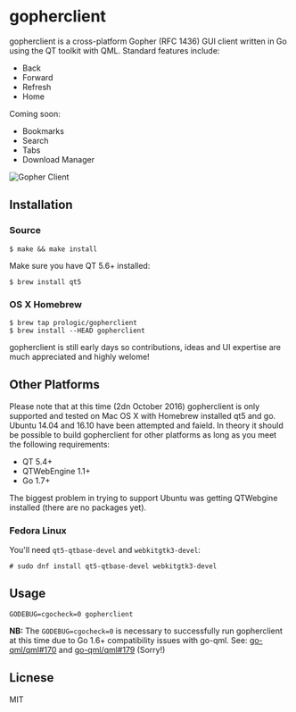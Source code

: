 # gopherclient

gopherclient is a cross-platform Gopher (RFC 1436) GUI client written in Go
using the QT toolkit with QML. Standard features include:

- Back
- Forward
- Refresh
- Home

Coming soon:

- Bookmarks
- Search
- Tabs
- Download Manager

![Gopher Client](/screenshot.png?raw=true "Gopher Client")

## Installation

### Source

```#!bash
$ make && make install
```

Make sure you have QT 5.6+ installed:

```#!bash
$ brew install qt5
```

### OS X Homebrew

```#!bash
$ brew tap prologic/gopherclient
$ brew install --HEAD gopherclient
```

gopherclient is still early days so contributions, ideas and UI expertise are
much appreciated and highly welome!

## Other Platforms

Please note that at this time (2dn October 2016) gopherclient is only supported
and tested on Mac OS X with Homebrew installed qt5 and go. Ubuntu 14.04
and 16.10 have been attempted and faield. In theory it should be possible to
build gopherclient for other platforms as long as you meet the following
requirements:

- QT 5.4+
- QTWebEngine 1.1+
- Go 1.7+

The biggest problem in trying to support Ubuntu was getting QTWebgine installed
(there are no packages yet).

### Fedora Linux

You'll need `qt5-qtbase-devel` and `webkitgtk3-devel`:

```#!bash
# sudo dnf install qt5-qtbase-devel webkitgtk3-devel
```

## Usage

```#!bash
GODEBUG=cgocheck=0 gopherclient
```

**NB:** The `GODEBUG=cgocheck=0` is necessary to successfully run gopherclient
        at this time due to Go 1.6+ compatibility issues with go-qml.
        See: [go-qml/qml#170](https://github.com/go-qml/qml/issues/170)
             and [go-qml/qml#179](https://github.com/go-qml/qml/issues/179)
             (Sorry!)

## Licnese

MIT

